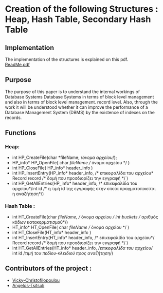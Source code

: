 # Creation of the following Structures : Heap, Hash Table, Secondary Hash Table

## Implementation
The implementation of the structures is explained on this pdf.<br>
[ReadMe.pdf](https://github.com/sdi2000200/YSBD-Project/files/12103922/ReadMe.pdf)

## Purpose
The purpose of this paper is to understand the internal workings of Database Systems
Database Systems in terms of block level management and also in terms of block level management.
record level. Also, through the work it will be understood whether it can improve
the performance of a Database Management System (DBMS) by the existence of indexes on the
records.

## Functions

### Heap:
* int HP_CreateFile(char *fileName, /*όνομα αρχείου*/);
*  HP_info* HP_OpenFile( char *fileName /* όνομα αρχείου */ )
*  int HP_CloseFile( HP_info* header_info )
*  int HP_InsertEntry(HP_info* header_info, /* επικεφαλίδα του αρχείου* Record record /* δομή που προσδιορίζει την εγγραφή */ )
*  int HP_GetAllEntries(HP_info* header_info, /* επικεφαλίδα του αρχείου*/int id /* η τιμή id της εγγραφής στην οποία πραγματοποιείται η αναζήτηση*/)

### Hash Table :
* int HT_CreateFile(char *fileName, /* όνομα αρχείου */ int buckets /* αριθμός κάδων κατακερματισμού*/)
* HT_info* HT_OpenFile( char *fileName /* όνομα αρχείου */ )
* int HT_CloseFile(HT_info* header_info )
* int HT_InsertEntry(HT_info* header_info, /* επικεφαλίδα του αρχείου*/ Record record /* δομή που προσδιορίζει την εγγραφή */ )
* int HT_GetAllEntries(HT_info* header_info, /*επικεφαλίδα του αρχείου*/ int id /*τιμή του πεδίου-κλειδιού προς αναζήτηση*/)



## Contributors of the project :
* [Vicky-Christofilopoulou]( https://github.com/Vicky-Christofilopoulou )
* [Angelos-Tsitsoli]( https://github.com/Angelos-Tsitsoli )
